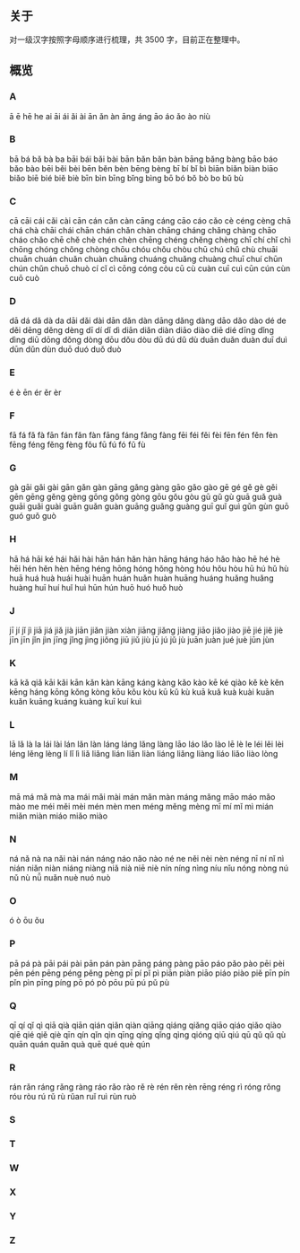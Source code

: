 ## 关于

对一级汉字按照字母顺序进行梳理，共 3500 字，目前正在整理中。

## 概览

### A

ā ē hē he ai āi ái ǎi ài ān ǎn àn āng áng āo áo ǎo ào niù

### B

bā bá bǎ bà ba bāi bái bǎi bài bān bǎn bǎn bàn bāng bǎng bàng bāo báo bǎo bào bēi běi bèi bēn běn bèn bēng bèng bī bí bǐ bì biān biǎn biàn biāo biǎo biē bié biě biè bīn bìn bīng bǐng bìng bō bó bǒ bò bo bǔ bù

### C

cā cāi cái cǎi cài cān cán cǎn càn cāng cáng cāo cáo cǎo cè céng cèng chā chá chà chāi chái chān chán chǎn chàn chāng cháng chǎng chàng chāo cháo chǎo chē chě chè chén chèn chēng chéng chěng chèng chī chí chǐ chì chōng chóng chǒng chòng chōu chóu chǒu chòu chū chú chǔ chù chuāi chuān chuán chuǎn chuàn chuāng chuáng chuǎng chuàng chuī chuí chūn chún chǔn chuō chuò cí cǐ cì cōng cóng còu cū cù cuàn cuī cuì cūn cún cùn cuō cuò

### D

dā dá dǎ dà da dāi dǎi dài dān dǎn dàn dāng dǎng dàng dāo dǎo dào dé de děi dēng děng dèng dī dí dǐ dì diān diǎn diàn diāo diào diē dié dīng dǐng dìng diū dōng dǒng dòng dōu dǒu dòu dū dú dǔ dù duān duǎn duàn duī duì dūn dǔn dùn duō duó duǒ duò

### E

é è ēn ér ěr èr

### F

fā fá fǎ fà fān fán fǎn fàn fāng fáng fǎng fàng fēi féi fěi fèi fēn fén fěn fèn fēng féng fěng fèng fǒu fū fú fó fǔ fù

### G

gà gāi gǎi gài gān gǎn gàn gāng gǎng gàng gāo gǎo gào gē gé gě gè gěi gēn gēng gěng gèng gōng gǒng gòng gōu gǒu gòu gū gǔ gù guā guǎ guà guāi guǎi guài guān guǎn guàn guāng guǎng guàng guī guǐ guì gǔn gùn guō guó guǒ guò

### H

hā há hāi ké hái hǎi hài hān hán hǎn hàn hāng háng háo hǎo hào hē hé hè hēi hén hěn hèn hēng héng hōng hóng hǒng hòng hóu hǒu hòu hū hú hǔ hù huā huá huà huái huài huān huán huǎn huàn huāng huáng huǎng huǎng huàng huī huí huǐ huì hūn hún huō huó huǒ huò

### J

jī jí jǐ jì jiā jiá jiǎ jià jiān jiǎn jiàn xiàn jiāng jiǎng jiàng jiāo jiǎo jiào jiē jié jiě jiè jīn jīn jǐn jìn jīng jǐng jìng jiǒng jiū jiǔ jiù jū jú jǔ jù juān juàn jué juè jūn jùn

### K

kā kǎ qiǎ kāi kǎi kān kǎn kàn kāng káng kàng kǎo kào kē ké qiào kě kè kěn kēng háng kōng kǒng kòng kōu kǒu kòu kū kǔ kù kuā kuǎ kuà kuài kuān kuǎn kuāng kuáng kuàng kuī kuí kuì

### L

lā lǎ là la lái lài lán lǎn làn láng láng lǎng làng lāo láo lǎo lào lē lè le léi lěi lèi léng lěng lèng lí lǐ lì liǎ liǎng lián liǎn liàn liáng liǎng liàng liáo liǎo liào lòng

### M

mā má mǎ mà ma mái mǎi mài mán mǎn màn máng mǎng māo máo mǎo mào me méi měi mèi mén mèn men méng měng mèng mī mí mǐ mì mián miǎn miàn miáo miǎo miào

### N

ná nǎ nà na nǎi nài nán náng náo nǎo nào né ne něi nèi nèn néng nī ní nǐ nì nián niǎn niàn niáng niàng niǎ nià niē niè nín níng nìng níu nǐu nóng nòng nú nǔ nù nǚ nuǎn nuè nuó nuò

### O

ó ò ōu ǒu

### P

pā pá pà pāi pái pài pān pán pàn pāng páng pàng pāo páo pǎo pào pēi pèi pēn pén pēng péng pěng pèng pī pí pǐ pì piān piàn piāo piáo piào piě pīn pín pǐn pìn pīng píng pō pó pò pōu pū pú pǔ pù

### Q

qī qí qǐ qì qiā qià qiān qián qiǎn qiàn qiāng qiáng qiǎng qiāo qiáo qiǎo qiào qiē qié qiě qiè qīn qín qǐn qìn qīng qíng qǐng qìng qióng qiū qiú qū qǔ qǔ qù quān quán quǎn quà quē qué què qún

### R

rán rǎn ráng rǎng ràng ráo rǎo rào rě rè rén rěn rèn rēng réng rì róng rǒng róu ròu rú rǔ rù rǔan ruǐ ruì rùn ruò

### S

### T

### W

### X

### Y

### Z
